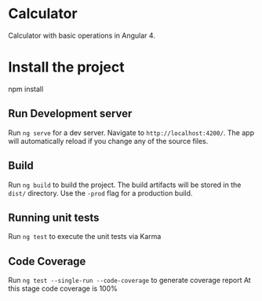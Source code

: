 # Calculator
Calculator with basic operations in Angular 4.

# Install the project
npm install

## Run Development server
Run `ng serve` for a dev server. Navigate to `http://localhost:4200/`. The app will automatically reload if you change any of the source files.

## Build
Run `ng build` to build the project. The build artifacts will be stored in the `dist/` directory. Use the `-prod` flag for a production build.

## Running unit tests
Run `ng test` to execute the unit tests via Karma

## Code Coverage
Run `ng test --single-run --code-coverage` to generate coverage report
At this stage code coverage is 100%